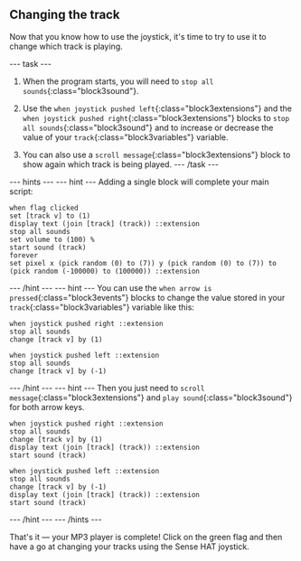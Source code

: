 ## Changing the track

Now that you know how to use the joystick, it's time to try to use it to change which track is playing.

--- task ---
1. When the program starts, you will need to `stop all sounds`{:class="block3sound"}.

2. Use the `when joystick pushed left`{:class="block3extensions"} and the `when joystick pushed right`{:class="block3extensions"} blocks to `stop all sounds`{:class="block3sound"} and to increase or decrease the value of your `track`{:class="block3variables"} variable.
3. You can also use a `scroll message`{:class="block3extensions"} block to show again which track is being played.
--- /task ---

--- hints --- --- hint ---
Adding a single block will complete your main script:
```blocks3
when flag clicked
set [track v] to (1)
display text (join [track] (track)) ::extension
stop all sounds
set volume to (100) %
start sound (track)
forever
set pixel x (pick random (0) to (7)) y (pick random (0) to (7)) to (pick random (-100000) to (100000)) ::extension
```
--- /hint --- --- hint ---
You can use the `when arrow is pressed`{:class="block3events"} blocks to change the value stored in your `track`{:class="block3variables"} variable like this:
```blocks3
when joystick pushed right ::extension
stop all sounds
change [track v] by (1)

when joystick pushed left ::extension
stop all sounds
change [track v] by (-1)
```
--- /hint --- --- hint ---
Then you just need to `scroll message`{:class="block3extensions"} and `play sound`{:class="block3sound"} for both arrow keys.

```blocks3
when joystick pushed right ::extension
stop all sounds
change [track v] by (1)
display text (join [track] (track)) ::extension
start sound (track)

when joystick pushed left ::extension
stop all sounds
change [track v] by (-1)
display text (join [track] (track)) ::extension
start sound (track)
```
--- /hint --- --- /hints ---

That's it — your MP3 player is complete! Click on the green flag and then have a go at changing your tracks using the Sense HAT joystick.
